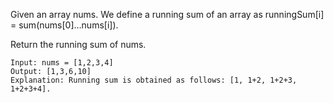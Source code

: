 Given an array nums. We define a running sum of an 
array as runningSum[i] = sum(nums[0]…nums[i]).

Return the running sum of nums.


``` 
Input: nums = [1,2,3,4]
Output: [1,3,6,10]
Explanation: Running sum is obtained as follows: [1, 1+2, 1+2+3, 1+2+3+4].
```

